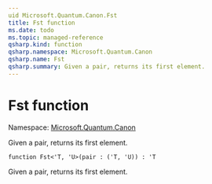 ```yaml
---
uid Microsoft.Quantum.Canon.Fst
title: Fst function
ms.date: todo
ms.topic: managed-reference
qsharp.kind: function
qsharp.namespace: Microsoft.Quantum.Canon
qsharp.name: Fst
qsharp.summary: Given a pair, returns its first element.
---
```


# Fst function

Namespace: [Microsoft.Quantum.Canon](xref:Microsoft.Quantum.Canon)

Given a pair, returns its first element.
```qsharp
function Fst<'T, 'U>(pair : ('T, 'U)) : 'T
```

Given a pair, returns its first element.
